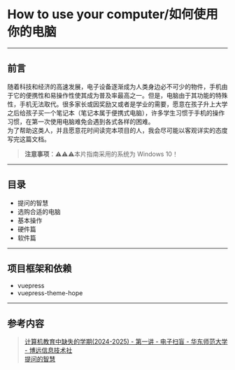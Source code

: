 # How to use your computer/如何使用你的电脑
---
## 前言
随着科技和经济的高速发展，电子设备逐渐成为人类身边必不可少的物件，手机由于它的便携性和易操作性使其成为普及率最高之一。但是，电脑由于其功能的特殊性，手机无法取代。很多家长或因奖励又或者是学业的需要，愿意在孩子升上大学之后给孩子买一个笔记本（笔记本属于便携式电脑），许多学生习惯于手机的操作习惯，在第一次使用电脑难免会遇到各式各样的困难。<br>
为了帮助这类人，并且愿意花时间读完本项目的人，我会尽可能以客观详实的态度写完这篇文档。<br>

> **注意事项**：⚠️⚠️⚠️本片指南采用的系统为 Windows 10！<br>

---
## 目录
- 提问的智慧
- 选购合适的电脑
- 基本操作
- 硬件篇
- 软件篇
---
## 项目框架和依赖
- vuepress
- vuepress-theme-hope
---
## 参考内容
>[计算机教育中缺失的学期(2024-2025) - 第一讲 - 电子扫盲 - 华东师范大学 - 博远信息技术社](https://www.bilibili.com/video/BV1JkzGYuEGo/)<br>[提问的智慧](https://github.com/FredWe/How-To-Ask-Questions-The-Smart-Way/blob/master/README-zh_CN.md)<br>



